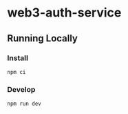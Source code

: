 # web3-auth-service

## Running Locally

### Install

```
npm ci
```

### Develop

```
npm run dev
```
